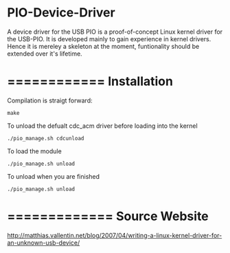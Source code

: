 PIO-Device-Driver
=================

A device driver for the USB PIO is a proof-of-concept Linux kernel driver for the USB-PIO. It is developed mainly to gain experience in kernel drivers. Hence it is mereley a skeleton at the moment, funtionality should be extended over it's lifetime.

============
Installation
============

Compilation is straigt forward:

    make

To unload the defualt cdc_acm driver before loading into the kernel

    ./pio_manage.sh cdcunload

To load the module

    ./pio_manage.sh unload

To unload when you are finished

    ./pio_manage.sh unload


=============
Source Website
=============

http://matthias.vallentin.net/blog/2007/04/writing-a-linux-kernel-driver-for-an-unknown-usb-device/
